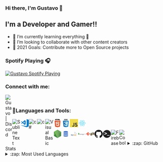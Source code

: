 ### Hi there, I'm Gustavo  👋


## I'm a Developer and Gamer!!

- 🌱 I’m currently learning everything 🤣
- 👯 I’m looking to collaborate with other content creators
- 🥅 2021 Goals: Contribute more to Open Source projects

### Spotify Playing 🎧

[<img src="https://spotify-now-playing-steel.vercel.app/api/spotify-playing" alt="Gustavo Spotify Playing" width="350" />](https://open.spotify.com/user/tsclp5us0p2mmd41hoy1jda3g)


### Connect with me:

<!--[<img align="left" alt="Gustavo | Instagram" width="22px" src="https://cdn.jsdelivr.net/npm/simple-icons@v3/icons/instagram.svg" />][instagram]-->
[<img align="left" alt="Gustavo | Discord" width="22px" src="https://cdn.jsdelivr.net/npm/simple-icons@v3/icons/discord.svg" />][discord]

<br />

### 🔨Languages and Tools:
<img align="left" alt="Subline Text" width="26px" src="https://cdn.worldvectorlogo.com/logos/sublime-text.svg" />
<img align="left" alt="Visual Studio Code" width="26px" src="https://raw.githubusercontent.com/github/explore/80688e429a7d4ef2fca1e82350fe8e3517d3494d/topics/visual-studio-code/visual-studio-code.png" />
<img align="left" alt="c#" width="26px" src="https://seeklogo.com/images/C/c-sharp-c-logo-02F17714BA-seeklogo.com.png" />
<img align="left" alt="c" width="26px" src="https://cdn.iconscout.com/icon/free/png-512/c-programming-569564.png" />
<img align="left" alt="Visual Basic" width="26px" src="https://upload.wikimedia.org/wikipedia/commons/thumb/4/40/VB.NET_Logo.svg/1024px-VB.NET_Logo.svg.png" />
<img align="left" alt="HTML5" width="26px" src="https://raw.githubusercontent.com/github/explore/80688e429a7d4ef2fca1e82350fe8e3517d3494d/topics/html/html.png" />
<img align="left" alt="CSS3" width="26px" src="https://raw.githubusercontent.com/github/explore/80688e429a7d4ef2fca1e82350fe8e3517d3494d/topics/css/css.png" />
<img align="left" alt="JavaScript" width="26px" src="https://raw.githubusercontent.com/github/explore/80688e429a7d4ef2fca1e82350fe8e3517d3494d/topics/javascript/javascript.png" />
<img align="left" alt="React" width="26px" src="https://raw.githubusercontent.com/github/explore/80688e429a7d4ef2fca1e82350fe8e3517d3494d/topics/react/react.png" />
<br />
<br />
<img align="left" alt="Node.js" width="26px" src="https://raw.githubusercontent.com/github/explore/80688e429a7d4ef2fca1e82350fe8e3517d3494d/topics/nodejs/nodejs.png" />
<img align="left" alt="SQL" width="26px" src="https://raw.githubusercontent.com/github/explore/80688e429a7d4ef2fca1e82350fe8e3517d3494d/topics/sql/sql.png" />
<img align="left" alt="MySQL" width="26px" src="https://raw.githubusercontent.com/github/explore/80688e429a7d4ef2fca1e82350fe8e3517d3494d/topics/mysql/mysql.png" />
<img align="left" alt="MongoDB" width="26px" src="https://raw.githubusercontent.com/github/explore/80688e429a7d4ef2fca1e82350fe8e3517d3494d/topics/mongodb/mongodb.png" />
<img align="left" alt="Git" width="26px" src="https://raw.githubusercontent.com/github/explore/80688e429a7d4ef2fca1e82350fe8e3517d3494d/topics/git/git.png" />
<img align="left" alt="GitHub" width="26px" src="https://raw.githubusercontent.com/github/explore/78df643247d429f6cc873026c0622819ad797942/topics/github/github.png" />
<img align="left" alt="Terminal" width="26px" src="https://raw.githubusercontent.com/github/explore/80688e429a7d4ef2fca1e82350fe8e3517d3494d/topics/terminal/terminal.png" />
<img align="left" alt="Firebase" width="26px" src="https://firebase.google.com/images/brand-guidelines/logo-vertical.png" />
<img align="left" alt="Cobol" width="26px" src="https://www.oriongovernance.com/wp-content/uploads/2019/11/Artboard-32.png" />

<br />
<br />

<details>
  <summary>:zap: GitHub Stats</summary>

  <img align="left" alt="Gustavo GitHub Stats" src="https://github-readme-stats.codestackr.vercel.app/api?username=SmartBR&count_private=true&show_icons=true&theme=dracula" />

</details> 

<details>
  <summary>:zap: Most Used Languages</summary>

  <img src="https://github-readme-stats-lake-nine.vercel.app/api/top-langs/?username=SmartBR&theme=dracula&layout=compact&langs_count=8" />

</details> 

<!-- # [instagram]: https://instagram.com/diogomarques.08.10-->
[discord]: https://discord.com/users/784859994046201876
